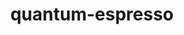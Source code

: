 ---
title: "quantum-espresso"
layout: cache
categories: [package, develop-2024-06-16]
meta: {"versions": ["6.6", "7.3.1"], "compilers": ["gcc@=11.4.0", "gcc@=7.3.1", "gcc@=9.4.0", "intel@=2021.10.0"], "oss": ["amzn2", "ubuntu20.04", "ubuntu22.04"], "platforms": ["linux"], "targets": ["aarch64", "neoverse_n1", "neoverse_v1", "neoverse_v2", "ppc64le", "x86_64_v3", "x86_64_v4"], "stacks": ["aws-isc", "aws-isc-aarch64", "aws-pcluster-x86_64_v4", "e4s", "e4s-neoverse-v2", "e4s-neoverse_v1", "e4s-power", "root"], "num_specs": 9, "num_specs_by_stack": {"e4s": 1, "root": 9, "e4s-neoverse_v1": 1, "aws-isc": 1, "e4s-neoverse-v2": 1, "aws-pcluster-x86_64_v4": 2, "aws-isc-aarch64": 2, "e4s-power": 1}}
spec_details: [{"hash": "67jl7yqgp42nfp3tb2ati7y2maab2nke", "compiler": "gcc@=11.4.0", "versions": ["7.3.1"], "os": "ubuntu22.04", "platform": "linux", "target": "x86_64_v3", "variants": ["build_system=cmake", "build_type=Release", "~clock", "~elpa", "+epw", "~fox", "generator=make", "~gipaw", "hdf5=none", "~ipo", "~libxc", "+mpi", "~nvtx", "+openmp", "+patch", "~qmcpack", "+scalapack"], "stacks": ["e4s", "root"], "size": "-", "tarball": "https://binaries.spack.io/develop-2024-06-16/build_cache/linux-ubuntu22.04-x86_64_v3/gcc-11.4.0/quantum-espresso-7.3.1/linux-ubuntu22.04-x86_64_v3-gcc-11.4.0-quantum-espresso-7.3.1-67jl7yqgp42nfp3tb2ati7y2maab2nke.spack"}, {"hash": "s3cufbuqeh5rw4skjxvpwcilv7wvspgi", "compiler": "gcc@=11.4.0", "versions": ["7.3.1"], "os": "ubuntu22.04", "platform": "linux", "target": "neoverse_v1", "variants": ["build_system=cmake", "build_type=Release", "~clock", "~elpa", "+epw", "~fox", "generator=make", "~gipaw", "hdf5=none", "~ipo", "~libxc", "+mpi", "~nvtx", "+openmp", "+patch", "~qmcpack", "+scalapack"], "stacks": ["e4s-neoverse_v1", "root"], "size": "-", "tarball": "https://binaries.spack.io/develop-2024-06-16/build_cache/linux-ubuntu22.04-neoverse_v1/gcc-11.4.0/quantum-espresso-7.3.1/linux-ubuntu22.04-neoverse_v1-gcc-11.4.0-quantum-espresso-7.3.1-s3cufbuqeh5rw4skjxvpwcilv7wvspgi.spack"}, {"hash": "6z67zc4eyafunkeq2bhjylyuop3d5hwo", "compiler": "gcc@=7.3.1", "versions": ["7.3.1"], "os": "amzn2", "platform": "linux", "target": "x86_64_v3", "variants": ["build_system=cmake", "build_type=Release", "~clock", "~elpa", "+epw", "~fox", "generator=make", "~gipaw", "hdf5=none", "~ipo", "~libxc", "+mpi", "~nvtx", "+openmp", "+patch", "~qmcpack", "+scalapack"], "stacks": ["aws-isc", "root"], "size": "-", "tarball": "https://binaries.spack.io/develop-2024-06-16/build_cache/linux-amzn2-x86_64_v3/gcc-7.3.1/quantum-espresso-7.3.1/linux-amzn2-x86_64_v3-gcc-7.3.1-quantum-espresso-7.3.1-6z67zc4eyafunkeq2bhjylyuop3d5hwo.spack"}, {"hash": "4jbwuv7h3ufb5vn7xsv3ophexuc5ct7m", "compiler": "gcc@=11.4.0", "versions": ["7.3.1"], "os": "ubuntu22.04", "platform": "linux", "target": "neoverse_v2", "variants": ["build_system=cmake", "build_type=Release", "~clock", "~elpa", "+epw", "~fox", "generator=make", "~gipaw", "hdf5=none", "~ipo", "~libxc", "+mpi", "~nvtx", "+openmp", "+patch", "~qmcpack", "+scalapack"], "stacks": ["root", "e4s-neoverse-v2"], "size": "-", "tarball": "https://binaries.spack.io/develop-2024-06-16/build_cache/linux-ubuntu22.04-neoverse_v2/gcc-11.4.0/quantum-espresso-7.3.1/linux-ubuntu22.04-neoverse_v2-gcc-11.4.0-quantum-espresso-7.3.1-4jbwuv7h3ufb5vn7xsv3ophexuc5ct7m.spack"}, {"hash": "memn2q4ffi46kcxzwwavezgs5rivdlhh", "compiler": "intel@=2021.10.0", "versions": ["6.6"], "os": "amzn2", "platform": "linux", "target": "x86_64_v3", "variants": ["build_system=generic", "~clock", "~elpa", "~environ", "+epw", "~fox", "~gipaw", "hdf5=none", "~libxc", "+mpi", "~nvtx", "+openmp", "+patch", "patches=8f17966", "~qmcpack", "+scalapack"], "stacks": ["aws-pcluster-x86_64_v4", "root"], "size": "-", "tarball": "https://binaries.spack.io/develop-2024-06-16/build_cache/linux-amzn2-x86_64_v3/intel-2021.10.0/quantum-espresso-6.6/linux-amzn2-x86_64_v3-intel-2021.10.0-quantum-espresso-6.6-memn2q4ffi46kcxzwwavezgs5rivdlhh.spack"}, {"hash": "kzbjagmfg6zgqdgxu4wuc6lib3texrjf", "compiler": "gcc@=7.3.1", "versions": ["7.3.1"], "os": "amzn2", "platform": "linux", "target": "aarch64", "variants": ["build_system=cmake", "build_type=Release", "~clock", "~elpa", "+epw", "~fox", "generator=make", "~gipaw", "hdf5=none", "~ipo", "~libxc", "+mpi", "~nvtx", "+openmp", "+patch", "~qmcpack", "+scalapack"], "stacks": ["aws-isc-aarch64", "root"], "size": "-", "tarball": "https://binaries.spack.io/develop-2024-06-16/build_cache/linux-amzn2-aarch64/gcc-7.3.1/quantum-espresso-7.3.1/linux-amzn2-aarch64-gcc-7.3.1-quantum-espresso-7.3.1-kzbjagmfg6zgqdgxu4wuc6lib3texrjf.spack"}, {"hash": "etxn4qbyyyxm7bmgjq2vqbbrdkm4pw6t", "compiler": "intel@=2021.10.0", "versions": ["6.6"], "os": "amzn2", "platform": "linux", "target": "x86_64_v4", "variants": ["build_system=generic", "~clock", "~elpa", "~environ", "+epw", "~fox", "~gipaw", "hdf5=none", "~libxc", "+mpi", "~nvtx", "+openmp", "+patch", "patches=8f17966", "~qmcpack", "+scalapack"], "stacks": ["aws-pcluster-x86_64_v4", "root"], "size": "-", "tarball": "https://binaries.spack.io/develop-2024-06-16/build_cache/linux-amzn2-x86_64_v4/intel-2021.10.0/quantum-espresso-6.6/linux-amzn2-x86_64_v4-intel-2021.10.0-quantum-espresso-6.6-etxn4qbyyyxm7bmgjq2vqbbrdkm4pw6t.spack"}, {"hash": "deio2fpdzewoao63hdxzt2s4jspkxnr2", "compiler": "gcc@=7.3.1", "versions": ["7.3.1"], "os": "amzn2", "platform": "linux", "target": "neoverse_n1", "variants": ["build_system=cmake", "build_type=Release", "~clock", "~elpa", "+epw", "~fox", "generator=make", "~gipaw", "hdf5=none", "~ipo", "~libxc", "+mpi", "~nvtx", "+openmp", "+patch", "~qmcpack", "+scalapack"], "stacks": ["aws-isc-aarch64", "root"], "size": "-", "tarball": "https://binaries.spack.io/develop-2024-06-16/build_cache/linux-amzn2-neoverse_n1/gcc-7.3.1/quantum-espresso-7.3.1/linux-amzn2-neoverse_n1-gcc-7.3.1-quantum-espresso-7.3.1-deio2fpdzewoao63hdxzt2s4jspkxnr2.spack"}, {"hash": "kuk25uaxv5k37yxvng7bu5nrjwvp5crw", "compiler": "gcc@=9.4.0", "versions": ["7.3.1"], "os": "ubuntu20.04", "platform": "linux", "target": "ppc64le", "variants": ["build_system=cmake", "build_type=Release", "~clock", "~elpa", "+epw", "~fox", "generator=make", "~gipaw", "hdf5=none", "~ipo", "~libxc", "+mpi", "~nvtx", "+openmp", "+patch", "~qmcpack", "+scalapack"], "stacks": ["root", "e4s-power"], "size": "-", "tarball": "https://binaries.spack.io/develop-2024-06-16/build_cache/linux-ubuntu20.04-ppc64le/gcc-9.4.0/quantum-espresso-7.3.1/linux-ubuntu20.04-ppc64le-gcc-9.4.0-quantum-espresso-7.3.1-kuk25uaxv5k37yxvng7bu5nrjwvp5crw.spack"}]
---